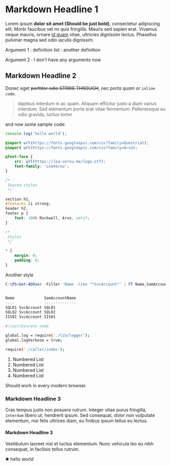 # Markdown Headline 1

Lorem ipsum **dolor sit amet (Should be just bold)**, consectetur adipiscing elit. Morbi faucibus vel mi quis fringilla. Mauris sed sapien erat. Vivamus neque mauris, ornare [id quam](https://n8d.at) vitae, ultricies dignissim lectus. Phasellus pulvinar magna sed odio iaculis dignissim.

Argument 1
: definition list
: another definition

Argument 2
: I don't have any arguments now

## Markdown Headline 2

Donec eget ~~porttitor odio STRIKE THROUGH~~, nec *porta quam* or `inline code`.

> dapibus interdum in ac quam. Aliquam efficitur justo a diam varius interdum. Sed elementum porta erat vitae fermentum. Pellentesque eu odio gravida, luctus tortor

and now some sample code:

```javascript
console.log('hello world');
```

```scss
@import url(https://fonts.googleapis.com/css?family=Questrial);
@import url(https://fonts.googleapis.com/css?family=Arvo);

@font-face {
	src: url(https://lea.verou.me/logo.otf);
	font-family: 'LeaVerou';
}

/*
 Shared styles
 */

section h1,
#features li strong,
header h2,
footer p {
	font: 100% Rockwell, Arvo, serif;
}

/*
 Styles
 */

* {
	margin: 0;
	padding: 0;
}

```

Another style


```powershell
C:\PS>Get-ADUser -Filter 'Name -like "*SvcAccount"' | FT Name,SamAccountName -A


Name             SamAccountName
----             --------------
SQL01 SvcAccount SQL01
SQL02 SvcAccount SQL02
IIS01 SvcAccount IIS01
```

```bash
#!/usr/bin/env node

global.log = require('./lib/logger');
global.logVerbose = true;

require('./caller/index');
```

1. Numbered List
1. Numbered List
1. Numbered List
1. Numbered List

Should work in every modern browser.

### Markdown Headline 3

Cras tempus justo non posuere rutrum. Integer vitae purus fringilla, `interdum` libero ut, hendrerit ipsum. Sed consequat, dolor non vulputate elementum, nisi felis ultrices diam, eu finibus ipsum tellus eu lectus.

#### Markdown Headline 3

Vestibulum laoreet nisl et luctus elementum. Nunc vehicula leo eu nibh consequat, in facilisis tellus rutrum.

✱ hello world


